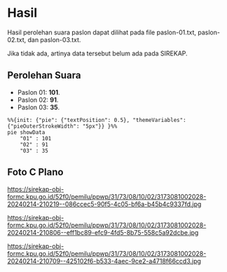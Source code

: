 # Hasil

Hasil perolehan suara paslon dapat dilihat pada file paslon-01.txt, paslon-02.txt, dan paslon-03.txt.

Jika tidak ada, artinya data tersebut belum ada pada SIREKAP.

## Perolehan Suara

 * Paslon 01: **101**.
 * Paslon 02: **91**.
 * Paslon 03: **35**.

```mermaid
%%{init: {"pie": {"textPosition": 0.5}, "themeVariables": {"pieOuterStrokeWidth": "5px"}} }%%
pie showData
    "01" : 101
    "02" : 91
    "03" : 35
```
## Foto C Plano

https://sirekap-obj-formc.kpu.go.id/52f0/pemilu/ppwp/31/73/08/10/02/3173081002028-20240214-210219--086ccec5-90f5-4c05-bf6a-b45b4c9337fd.jpg

https://sirekap-obj-formc.kpu.go.id/52f0/pemilu/ppwp/31/73/08/10/02/3173081002028-20240214-210806--eff1bc89-efc9-4fd5-8b75-558c5a92dcbe.jpg

https://sirekap-obj-formc.kpu.go.id/52f0/pemilu/ppwp/31/73/08/10/02/3173081002028-20240214-210709--425102f6-b533-4aec-9ce2-a4718f66ccd3.jpg
